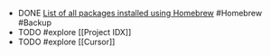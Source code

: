 - DONE [List of all packages installed using Homebrew](https://apple.stackexchange.com/a/256269/516422) #Homebrew #Backup
- TODO #explore [[Project IDX]]
- TODO #explore [[Cursor]]